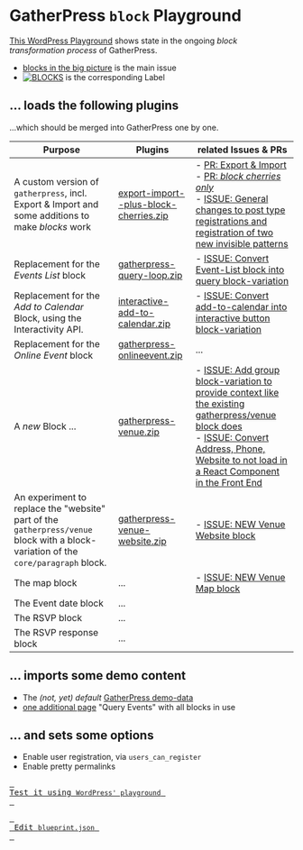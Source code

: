 # GatherPress `block` Playground

[This WordPress Playground](https://playground.wordpress.net/?blueprint-url=https://raw.githubusercontent.com/carstingaxion/gatherpress-block-playground/main/blueprint.json) shows state in the ongoing *block transformation process* of GatherPress. 

- [blocks in the big picture](https://github.com/GatherPress/gatherpress/issues/626) is the main issue
- [![BLOCKS](https://img.shields.io/badge/blocks-%23135545)](https://github.com/GatherPress/gatherpress/issues?q=is%3Aissue+is%3Aopen+label%3Ablocks) is the corresponding Label

## ... loads the following plugins

...which should be merged into GatherPress one by one.


| Purpose | Plugins | related Issues & PRs |
|--------|--------|--------|
| A custom version of `gatherpress`, incl. Export & Import and some additions to make *blocks* work | [export-import--plus-block-cherries.zip](https://github.com/carstingaxion/gatherpress/archive/refs/heads/export-import--plus-block-cherries.zip) | - [PR: Export & Import](https://github.com/GatherPress/gatherpress/pull/655)<br/>- [PR: *block cherries only*](https://github.com/carstingaxion/gatherpress/pull/25)<br/>- [ISSUE: General changes to post type registrations and registration of two new invisible patterns](https://github.com/GatherPress/gatherpress/issues/628) |
| Replacement for the *Events List* block | [gatherpress-query-loop.zip](https://github.com/carstingaxion/additional-advanced-query-loops/archive/refs/heads/gatherpress-query-loop.zip) |- [ISSUE: Convert Event-List block into query block-variation](https://github.com/GatherPress/gatherpress/issues/599) |
| Replacement for the *Add to Calendar* Block, using the Interactivity API. | [interactive-add-to-calendar.zip](https://github.com/carstingaxion/gatherpress-add-to-calendar/archive/refs/heads/interactivity-api.zip) |- [ISSUE: Convert add-to-calendar into interactive button block-variation](https://github.com/GatherPress/gatherpress/issues/606) |
| Replacement for the *Online Event* block | [gatherpress-onlineevent.zip](https://github.com/carstingaxion/gatherpress-onlineevent-or-venue-block/archive/refs/heads/main.zip) | ... |
| A *new* Block ... | [gatherpress-venue.zip](https://github.com/carstingaxion/gatherpress-venue/archive/refs/heads/main.zip) |- [ISSUE: Add group block-variation to provide context like the existing gatherpress/venue block does](https://github.com/GatherPress/gatherpress/issues/629)<br/>- [ISSUE: Convert Address, Phone, Website to not load in a React Component in the Front End](https://github.com/GatherPress/gatherpress/issues/562) |
| An experiment to replace the "website" part of the `gatherpress/venue` block with a block-variation of the `core/paragraph` block. | [gatherpress-venue-website.zip](https://github.com/carstingaxion/gatherpress-venue-website/archive/refs/heads/main.zip) |- [ISSUE: NEW Venue Website block](https://github.com/GatherPress/gatherpress/issues/638) | 
| The map block | ... |- [ISSUE: NEW Venue Map block](https://github.com/GatherPress/gatherpress/issues/639) |
| The Event date block | ... | |
| The RSVP block | ... | |
| The RSVP response block | ... | |


## ... imports some demo content

- The *(not, yet) default* [GatherPress demo-data](https://github.com/carstingaxion/gatherpress-demo-data)
- [one additional page](/gatherpress.block-demo.xml) "Query Events" with all blocks in use

## ... and sets some options

- Enable user registration, via `users_can_register`
- Enable pretty permalinks


[<kbd> <br>Test it using <code>WordPress' playground</code> <br> </kbd>](https://playground.wordpress.net/?mode=seamless&blueprint-url=https://raw.githubusercontent.com/carstingaxion/gatherpress-block-playground/main/blueprint.json)

[<kbd> <br> Edit <code>blueprint.json</code> <br> </kbd>](https://playground.wordpress.net/builder/builder.html?blueprint-url=https://raw.githubusercontent.com/carstingaxion/gatherpress-block-playground/main/blueprint.json)